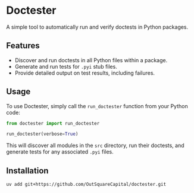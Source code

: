 # Doctester

A simple tool to automatically run and verify doctests in Python packages.

## Features

- Discover and run doctests in all Python files within a package.
- Generate and run tests for `.pyi` stub files.
- Provide detailed output on test results, including failures.

## Usage

To use Doctester, simply call the `run_doctester` function from your Python code:

```python
from doctester import run_doctester

run_doctester(verbose=True)
```

This will discover all modules in the `src` directory, run their doctests, and generate tests for any associated `.pyi` files.

## Installation

```bash
uv add git+https://github.com/OutSquareCapital/doctester.git
```
